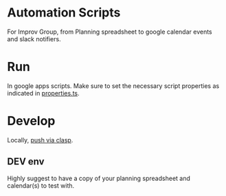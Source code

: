 # Automation Scripts

For Improv Group, from Planning spreadsheet to google calendar events and slack notifiers.

# Run

In google apps scripts. Make sure to set the necessary script properties as indicated in [properties.ts](properties.ts).

# Develop

Locally, [push via clasp](https://github.com/H3rby7/clasp-docker).

## DEV env

Highly suggest to have a copy of your planning spreadsheet and calendar(s) to test with.
